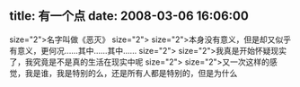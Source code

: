 title: 有一个点
date: 2008-03-06 16:06:00
---

 size="2">名字叫做《恶灭》  size="2">   size="2">本身没有意义，但是却又似乎有意义，更何况……其中……其中……  size="2">   size="2">我真是开始怀疑现实了，我究竟是不是真的生活在现实中呢  size="2">   size="2">又一次这样的感觉，我是谁，我是特别的么，还是所有人都是特别的，但是为什么
